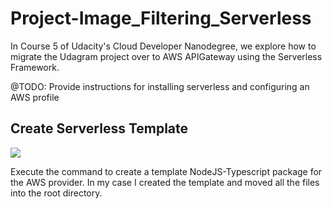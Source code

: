 # Project-Image_Filtering_Serverless
In Course 5 of Udacity's Cloud Developer Nanodegree, we explore how
to migrate the Udagram project over to AWS APIGateway using the
Serverless Framework.


@TODO: Provide instructions for installing serverless and configuring
an AWS profile 

## Create Serverless Template
![](./images/3.png)

Execute the command to create a template NodeJS-Typescript package
for the AWS provider. In my case I created the template and moved
all the files into the root directory.

 



